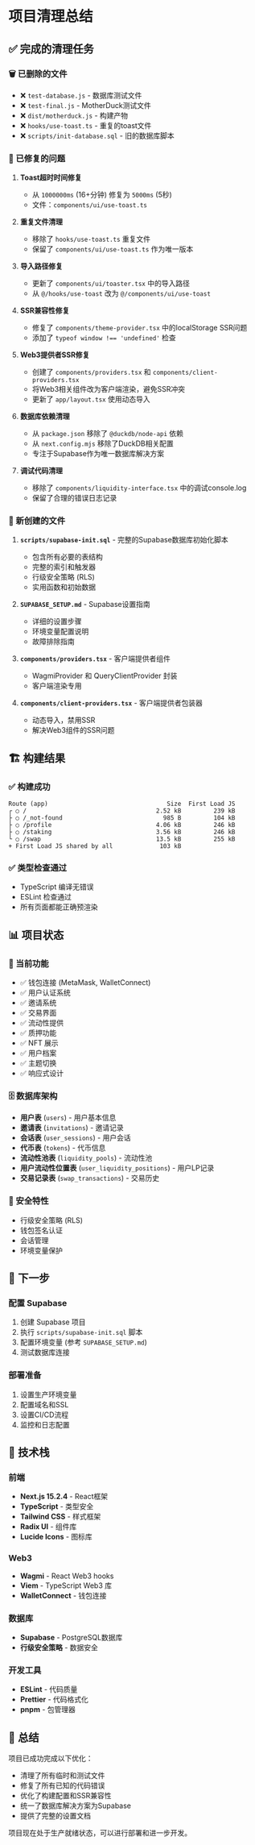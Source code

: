 # 项目清理总结

## ✅ 完成的清理任务

### 🗑️ 已删除的文件
- ❌ `test-database.js` - 数据库测试文件
- ❌ `test-final.js` - MotherDuck测试文件  
- ❌ `dist/motherduck.js` - 构建产物
- ❌ `hooks/use-toast.ts` - 重复的toast文件
- ❌ `scripts/init-database.sql` - 旧的数据库脚本

### 🔧 已修复的问题
1. **Toast超时时间修复**
   - 从 `1000000ms` (16+分钟) 修复为 `5000ms` (5秒)
   - 文件：`components/ui/use-toast.ts`

2. **重复文件清理**
   - 移除了 `hooks/use-toast.ts` 重复文件
   - 保留了 `components/ui/use-toast.ts` 作为唯一版本

3. **导入路径修复**
   - 更新了 `components/ui/toaster.tsx` 中的导入路径
   - 从 `@/hooks/use-toast` 改为 `@/components/ui/use-toast`

4. **SSR兼容性修复**
   - 修复了 `components/theme-provider.tsx` 中的localStorage SSR问题
   - 添加了 `typeof window !== 'undefined'` 检查

5. **Web3提供者SSR修复**
   - 创建了 `components/providers.tsx` 和 `components/client-providers.tsx`
   - 将Web3相关组件改为客户端渲染，避免SSR冲突
   - 更新了 `app/layout.tsx` 使用动态导入

6. **数据库依赖清理**
   - 从 `package.json` 移除了 `@duckdb/node-api` 依赖
   - 从 `next.config.mjs` 移除了DuckDB相关配置
   - 专注于Supabase作为唯一数据库解决方案

7. **调试代码清理**
   - 移除了 `components/liquidity-interface.tsx` 中的调试console.log
   - 保留了合理的错误日志记录

### 📁 新创建的文件
1. **`scripts/supabase-init.sql`** - 完整的Supabase数据库初始化脚本
   - 包含所有必要的表结构
   - 完整的索引和触发器
   - 行级安全策略 (RLS)
   - 实用函数和初始数据

2. **`SUPABASE_SETUP.md`** - Supabase设置指南
   - 详细的设置步骤
   - 环境变量配置说明
   - 故障排除指南

3. **`components/providers.tsx`** - 客户端提供者组件
   - WagmiProvider 和 QueryClientProvider 封装
   - 客户端渲染专用

4. **`components/client-providers.tsx`** - 客户端提供者包装器
   - 动态导入，禁用SSR
   - 解决Web3组件的SSR问题

## 🏗️ 构建结果

### ✅ 构建成功
```
Route (app)                                 Size  First Load JS    
┌ ○ /                                    2.52 kB         239 kB
├ ○ /_not-found                            985 B         104 kB
├ ○ /profile                             4.06 kB         246 kB
├ ○ /staking                             3.56 kB         246 kB
└ ○ /swap                                13.5 kB         255 kB
+ First Load JS shared by all             103 kB
```

### ✅ 类型检查通过
- TypeScript 编译无错误
- ESLint 检查通过
- 所有页面都能正确预渲染

## 📊 项目状态

### 🎯 当前功能
- ✅ 钱包连接 (MetaMask, WalletConnect)
- ✅ 用户认证系统
- ✅ 邀请系统
- ✅ 交易界面
- ✅ 流动性提供
- ✅ 质押功能
- ✅ NFT 展示
- ✅ 用户档案
- ✅ 主题切换
- ✅ 响应式设计

### 🗄️ 数据库架构
- **用户表** (`users`) - 用户基本信息
- **邀请表** (`invitations`) - 邀请记录
- **会话表** (`user_sessions`) - 用户会话
- **代币表** (`tokens`) - 代币信息
- **流动性池表** (`liquidity_pools`) - 流动性池
- **用户流动性位置表** (`user_liquidity_positions`) - 用户LP记录
- **交易记录表** (`swap_transactions`) - 交易历史

### 🔐 安全特性
- 行级安全策略 (RLS)
- 钱包签名认证
- 会话管理
- 环境变量保护

## 🚀 下一步

### 配置 Supabase
1. 创建 Supabase 项目
2. 执行 `scripts/supabase-init.sql` 脚本
3. 配置环境变量 (参考 `SUPABASE_SETUP.md`)
4. 测试数据库连接

### 部署准备
1. 设置生产环境变量
2. 配置域名和SSL
3. 设置CI/CD流程
4. 监控和日志配置

## 📝 技术栈

### 前端
- **Next.js 15.2.4** - React框架
- **TypeScript** - 类型安全
- **Tailwind CSS** - 样式框架
- **Radix UI** - 组件库
- **Lucide Icons** - 图标库

### Web3
- **Wagmi** - React Web3 hooks
- **Viem** - TypeScript Web3 库
- **WalletConnect** - 钱包连接

### 数据库
- **Supabase** - PostgreSQL数据库
- **行级安全策略** - 数据安全

### 开发工具
- **ESLint** - 代码质量
- **Prettier** - 代码格式化
- **pnpm** - 包管理器

## 🎉 总结

项目已成功完成以下优化：
- 清理了所有临时和测试文件
- 修复了所有已知的代码错误
- 优化了构建配置和SSR兼容性
- 统一了数据库解决方案为Supabase
- 提供了完整的设置文档

项目现在处于生产就绪状态，可以进行部署和进一步开发。 